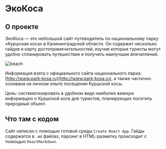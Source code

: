 # ЭкоКоса

## О проекте

ЭкоКоса — это небольшой сайт-путеводитель по национальному парку «Куршская коса» в Калининградской области. Он содержит несколько гайдов и карту достопримечательностей, изучив которые туристы могут удобно спланировать путешествие и получить наилучшие впечатления.

![beach](https://user-images.githubusercontent.com/106589280/214101445-b2e2ebc8-8249-46a5-8b78-1a9368a15042.jpg)

Информация взята с официального сайта национального парка: [http://www.park-kosa.ru](http://www.park-kosa.ru), а также частично основана на личном опыте посещения Куршской косы.

Цель: систематизировать в удобном виде наиболее важную информацию о Куршской косе для туристов, планирующих посетить природный объект.

## Что там с кодом

Сайт написан с помощью готовой среды `Create React App`. Гайды содержатся в `.md` файлах, парсинг в HTML-разметку происходит с помощью `ReactMarkdown`.
